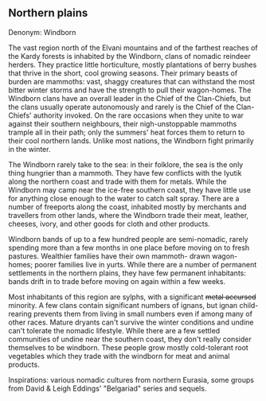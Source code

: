 ## Northern plains

Denonym: Windborn

The vast region north of the Elvani mountains and of the farthest reaches of the Kardy forests is 
inhabited by the Windborn, clans of nomadic reindeer herders.  They practice little horticulture, 
mostly plantations of berry bushes that thrive in the short, cool growing seasons.  Their primary 
beasts of burden are mammoths: vast, shaggy creatures that can withstand the most bitter winter 
storms and have the strength to pull their wagon-homes.  The Windborn clans have an overall leader 
in the Chief of the Clan-Chiefs, but the clans usually operate autonomously and rarely is the 
Chief of the Clan-Chiefs' authority invoked.  On the rare occasions when they unite to war against 
their southern neighbours, their nigh-unstoppable mammoths trample all in their path; only the 
summers' heat forces them to return to their cool northern lands.  Unlike most nations, the 
Windborn fight primarily in the winter.

The Windborn rarely take to the sea: in their folklore, the sea is the only thing hungrier than a 
mammoth.  They have few conflicts with the Iyutik along the northern coast and trade with them for 
metals.  While the Windborn may camp near the ice-free southern coast, they have little use for 
anything close enough to the water to catch salt spray.  There are a number of freeports along the 
coast, inhabited mostly by merchants and travellers from other lands, where the Windborn trade 
their meat, leather, cheeses, ivory, and other goods for cloth and other products.

Windborn bands of up to a few hundred people are semi-nomadic, rarely spending more than a few 
months in one place before moving on to fresh pastures.  Wealthier families have their own mammoth-
drawn wagon-homes; poorer families live in yurts.  While there are a number of permanent 
settlements in the northern plains, they have few permanent inhabitants: bands drift in to trade 
before moving on again within a few weeks.

Most inhabitants of this region are sylphs, with a significant ~~metal accursed~~ minority.  A few 
clans contain significant numbers of ignans, but ignan child-rearing prevents them from living in 
small numbers even if among many of other races.  Mature dryants can't survive the winter 
conditions and undine can't tolerate the nomadic lifestyle.  While there are a few settled 
communities of undine near the southern coast, they don't really consider themselves to be 
windborn.  These people grow mostly cold-tolerant root vegetables which they trade with the 
windborn for meat and animal products.


Inspirations: various nomadic cultures from northern Eurasia, some groups from David & Leigh Eddings' "Belgariad" series and sequels.
